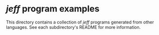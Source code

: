 # *jeff* program examples

This directory contains a collection of *jeff* programs generated from other languages.
See each subdirectory's README for more information.
